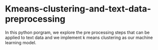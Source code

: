 # Kmeans-clustering-and-text-data-preprocessing
In this python porgram, we explore the pre processing steps that can be applied to text data and we implement k means clustering as our machine learning model.
